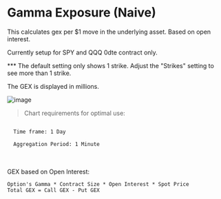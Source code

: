 # Gamma Exposure (Naive)

This calculates gex per $1 move in the underlying asset. Based on open interest.

Currently setup for SPY and QQQ 0dte contract only.

*** The default setting only shows 1 strike. Adjust the "Strikes" setting to see more than 1 strike.

The GEX is displayed in millions.

![image](https://github.com/2187Nick/thinkscript/assets/75052782/12cbb105-9158-4b49-beb0-d4ecb3774ba6)


> Chart requirements for optimal use:
```bash

  Time frame: 1 Day

  Aggregation Period: 1 Minute
  
```

######
######

GEX based on Open Interest:

    Option's Gamma * Contract Size * Open Interest * Spot Price
    Total GEX = Call GEX - Put GEX
